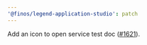 ```yaml
---
'@finos/legend-application-studio': patch
---
```


Add an icon to open service test doc ([#1621](https://github.com/finos/legend-studio/issues/1621)).
